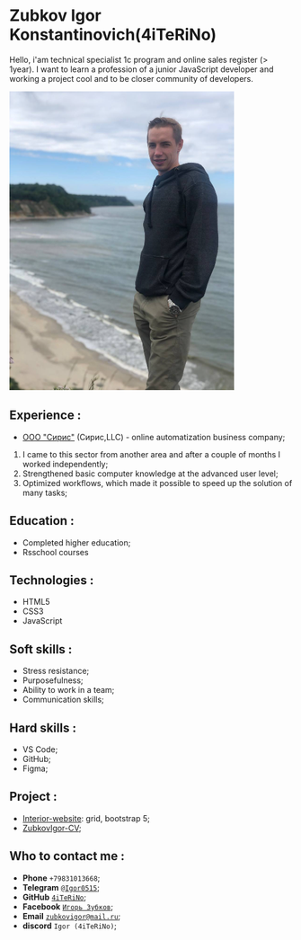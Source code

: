
# Zubkov Igor Konstantinovich(4iTeRiNo)
Hello, i'am technical specialist 1c program and online sales register (> 1year). I want to learn a profession of a junior JavaScript developer and working a project cool and to be
closer community of developers.

![resume.png](images/image.png) 

## Experience :
- [ООО "Сирис"](https://mysiris.ru/) (Сирис,LLC) - online automatization business company; 
1. I came to this sector from another area and after a couple of months I worked independently;
2. Strengthened basic computer knowledge at the advanced user level;
3. Optimized workflows, which made it possible to speed up the solution of many tasks;

## Education :
- Completed higher education;
- Rsschool courses

## Technologies :
- HTML5
- CSS3
- JavaScript

## Soft skills :
- Stress resistance;
- Purposefulness;
- Ability to work in a team;
- Communication skills;

## Hard skills : 
- VS Code;
- GitHub;
- Figma;

## Project :
- [Interior-website](https://4iterino.github.io/Interior-sait/): grid, bootstrap 5;
- [ZubkovIgor-CV]();
## Who to contact me :
- **Phone** `+79831013668`;
- **Telegram** [`@Igor0515`](https//t.me/Igor0515);
- **GitHub** [`4iTeRiNo`](https://github.com/4iTeRiNo);
- **Facebook** [`Игорь Зубков`](https://www.facebook.com/profile.php?id=100010166471923);
- **Email** [`zubkovigor@mail.ru`](https://e.mail.ru/inbox);
- **discord** `Igor (4iTeRiNo)`;
